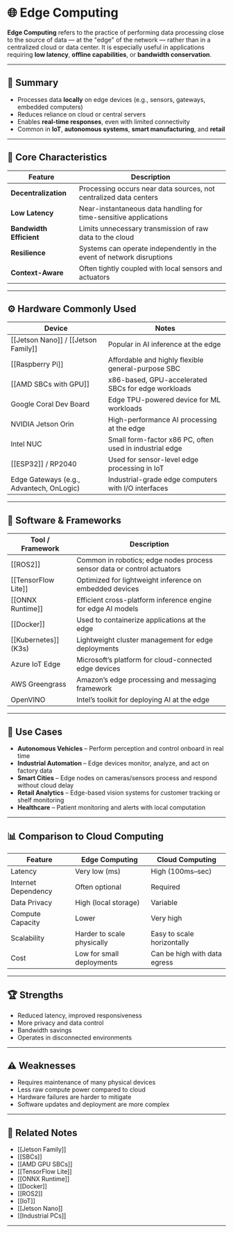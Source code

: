 # 🌐 Edge Computing

**Edge Computing** refers to the practice of performing data processing close to the source of data — at the "edge" of the network — rather than in a centralized cloud or data center. It is especially useful in applications requiring **low latency**, **offline capabilities**, or **bandwidth conservation**.

---

## 🧠 Summary

- Processes data **locally** on edge devices (e.g., sensors, gateways, embedded computers)
- Reduces reliance on cloud or central servers
- Enables **real-time responses**, even with limited connectivity
- Common in **IoT**, **autonomous systems**, **smart manufacturing**, and **retail**

---

## 🧭 Core Characteristics

| Feature                 | Description                                                                 |
|-------------------------|-----------------------------------------------------------------------------|
| **Decentralization**    | Processing occurs near data sources, not centralized data centers           |
| **Low Latency**         | Near-instantaneous data handling for time-sensitive applications            |
| **Bandwidth Efficient** | Limits unnecessary transmission of raw data to the cloud                    |
| **Resilience**          | Systems can operate independently in the event of network disruptions       |
| **Context-Aware**       | Often tightly coupled with local sensors and actuators                      |

---

## ⚙️ Hardware Commonly Used

| Device                          | Notes                                                  |
|----------------------------------|---------------------------------------------------------|
| [[Jetson Nano]] / [[Jetson Family]] | Popular in AI inference at the edge                     |
| [[Raspberry Pi]]               | Affordable and highly flexible general-purpose SBC       |
| [[AMD SBCs with GPU]]          | x86-based, GPU-accelerated SBCs for edge workloads       |
| Google Coral Dev Board         | Edge TPU-powered device for ML workloads                 |
| NVIDIA Jetson Orin             | High-performance AI processing at the edge               |
| Intel NUC                      | Small form-factor x86 PC, often used in industrial edge  |
| [[ESP32]] / RP2040                 | Used for sensor-level edge processing in IoT             |
| Edge Gateways (e.g., Advantech, OnLogic) | Industrial-grade edge computers with I/O interfaces  |

---

## 🧰 Software & Frameworks

| Tool / Framework     | Description                                                                 |
|----------------------|-----------------------------------------------------------------------------|
| [[ROS2]]             | Common in robotics; edge nodes process sensor data or control actuators     |
| [[TensorFlow Lite]]  | Optimized for lightweight inference on embedded devices                     |
| [[ONNX Runtime]]     | Efficient cross-platform inference engine for edge AI models                |
| [[Docker]]           | Used to containerize applications at the edge                               |
| [[Kubernetes]] (K3s) | Lightweight cluster management for edge deployments                         |
| Azure IoT Edge       | Microsoft’s platform for cloud-connected edge devices                       |
| AWS Greengrass       | Amazon’s edge processing and messaging framework                            |
| OpenVINO             | Intel’s toolkit for deploying AI at the edge                                |

---

## 🚀 Use Cases

- **Autonomous Vehicles** – Perform perception and control onboard in real time  
- **Industrial Automation** – Edge devices monitor, analyze, and act on factory data  
- **Smart Cities** – Edge nodes on cameras/sensors process and respond without cloud delay  
- **Retail Analytics** – Edge-based vision systems for customer tracking or shelf monitoring  
- **Healthcare** – Patient monitoring and alerts with local computation  

---

## 📊 Comparison to Cloud Computing

| Feature               | Edge Computing                      | Cloud Computing                  |
|-----------------------|--------------------------------------|----------------------------------|
| Latency               | Very low (ms)                        | High (100ms–sec)                 |
| Internet Dependency   | Often optional                       | Required                         |
| Data Privacy          | High (local storage)                 | Variable                         |
| Compute Capacity      | Lower                                | Very high                        |
| Scalability           | Harder to scale physically           | Easy to scale horizontally       |
| Cost                  | Low for small deployments            | Can be high with data egress     |

---

## 🏆 Strengths

- Reduced latency, improved responsiveness
- More privacy and data control
- Bandwidth savings
- Operates in disconnected environments

---

## ⚠️ Weaknesses

- Requires maintenance of many physical devices
- Less raw compute power compared to cloud
- Hardware failures are harder to mitigate
- Software updates and deployment are more complex

---

## 🔗 Related Notes

- [[Jetson Family]]
- [[SBCs]]
- [[AMD GPU SBCs]]
- [[TensorFlow Lite]]
- [[ONNX Runtime]]
- [[Docker]]
- [[ROS2]]
- [[IoT]]
- [[Jetson Nano]]
- [[Industrial PCs]]

---
